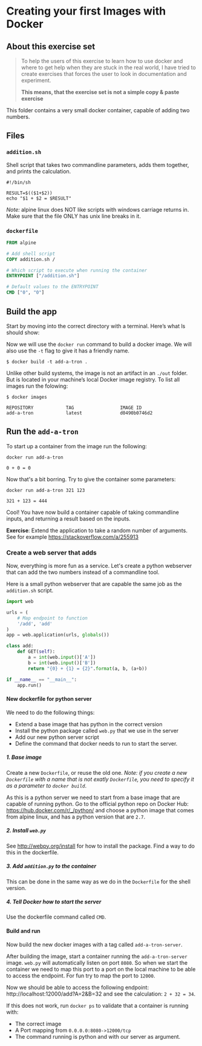 #  Creating your first Images with Docker

## About this exercise set

> To help the users of this exercise to learn how to use docker and where to get help when they are stuck in the real world, I have tried to create exercises that forces the user to look in documentation and experiment.
>
> **This means, that the exercise set is not a simple copy & paste exercise**

This folder contains a very small docker container, capable of adding two numbers.

## Files

### `addition.sh`

Shell script that takes two commandline parameters, adds them together, and prints the calculation.

```shell
#!/bin/sh

RESULT=$(($1+$2))
echo "$1 + $2 = $RESULT"
```

_Note:_ alpine linux does NOT like scripts with windows carriage returns in.
Make sure that the file ONLY has unix line breaks in it.

### `dockerfile`

```dockerfile
FROM alpine

# Add shell script
COPY addition.sh /

# Which script to execute when running the container
ENTRYPOINT ["/addition.sh"]

# Default values to the ENTRYPOINT
CMD ["0", "0"]
```

## Build the app

Start by moving into the correct directory with a terminal.
Here’s what ls should show:

Now we will use the `docker run` command to build a docker image.
We will also use the `-t` flag to give it has a friendly name.

```shell
$ docker build -t add-a-tron .
```

Unlike other build systems, the image is not an artifact in an `./out` folder.
But is located in your machine’s local Docker image registry. To list all images run the folowing:

```shell
$ docker images

REPOSITORY            TAG                 IMAGE ID
add-a-tron            latest              d0490b0746d2
```

## Run the `add-a-tron`

To start up a container from the image run the following:

```shell
docker run add-a-tron

0 + 0 = 0
```

Now that's a bit borring. Try to give the container some parameters:

```shell
docker run add-a-tron 321 123

321 + 123 = 444
```

Cool! You have now build a container capable of taking commandline inputs, and returning a result based on the inputs.

__Exercise__: Extend the application to take a random number of arguments. See for example https://stackoverflow.com/a/255913

### Create a web server that adds

Now, everything is more fun as a service. Let's create a python webserver that can add the two numbers instead of a commandline tool.

Here is a small python webserver that are capable the same job as the `addition.sh` script.

```python
import web

urls = (
    # Map endpoint to function
    '/add', 'add'
)
app = web.application(urls, globals())

class add:        
    def GET(self):
        a = int(web.input()['A'])
        b = int(web.input()['B'])
        return "{0} + {1} = {2}".format(a, b, (a+b))

if __name__ == "__main__":
    app.run()
```

#### New dockerfile for python server

We need to do the following things:

 - Extend a base image that has python in the correct version
 - Install the python package called `web.py` that we use in the server
 - Add our new python server script
 - Define the command that docker needs to run to start the server.

##### 1. Base image
Create a new `Dockerfile`, or reuse the old one. _Note: if you create a new `Dockerfile` with a name that is not exatly `Dockerfile`, you need to specify it as a parameter to `docker build`_.

As this is a python server we need to start from a base image that are capable of running python. Go to the official python repo on Docker Hub: https://hub.docker.com/r/_/python/ and choose a python image that comes from alpine linux, and has a python version that are `2.7`.

##### 2. Install `web.py`

See http://webpy.org/install for how to install the package. Find a way to do this in the dockerfile.

##### 3. Add `addition.py` to the container

This can be done in the same way as we do in the `Dockerfile` for the shell version.

##### 4. Tell Docker how to start the server

Use the dockerfile command called `CMD`. 

#### Build and run

Now build the new docker images with a tag called `add-a-tron-server`.

After building the image, start a container running the `add-a-tron-server` image. 
`web.py` will automatically listen on port `8080`. So when we start the container we need to map this port to a port on the local machine to be able to access the endpoint. For fun try to map the port to `12000`.

Now we should be able to access the following endpoint:
http://localhost:12000/add?A=2&B=32 and see the calculation: `2 + 32 = 34`.

If this does not work, run `docker ps` to validate that a container is running with:

 - The correct image
 - A Port mapping from `0.0.0.0:8080->12000/tcp`
 - The command running is python and with our server as argument.